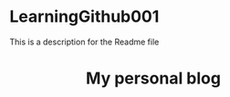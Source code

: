 # LearningGithub001

This is a description for the Readme file

<h1 align="center">
    My personal blog
</h1>